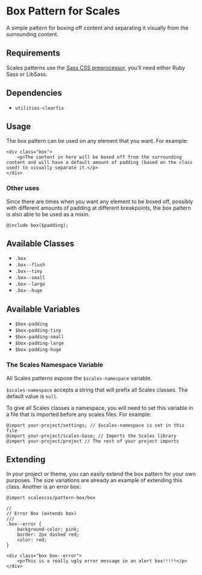 # Box Pattern for Scales

A simple pattern for boxing off content and separating it visually from the surrounding content.

## Requirements

Scales patterns use the [Sass CSS preprocessor](http://sass-lang.com/), you'll need either Ruby Sass or LibSass.

## Dependencies

* `utilities-clearfix`

## Usage

The box pattern can be used on any element that you want. For example:

```
<div class="box">
    <p>The content in here will be boxed off from the surrounding content and will have a default amount of padding (based on the class used) to visually separate it.</p>
</div>
```

### Other uses

Since there are times when you want any element to be boxed off, possibly with different amounts of padding at different breakpoints, the box pattern is also able to be used as a mixin.

```
@include box($padding);
```

## Available Classes

* `.box`
* `.box--flush`
* `.box--tiny`
* `.box--small`
* `.box--large`
* `.box--huge`

## Available Variables

* `$box-padding`
* `$box-padding-tiny`
* `$box-padding-small`
* `$box-padding-large`
* `$box-padding-huge`

### The Scales Namespace Variable

All Scales patterns expose the `$scales-namespace` variable.

`$scales-namespace` accepts a string that will prefix all Scales classes. The default value is `null`.

To give all Scales classes a namespace, you will need to set this variable in a file that is imported before any scales files. For example:

```
@import your-project/settings; // $scales-namespace is set in this file
@import your-project/scales-base; // Imports the Scales library
@import your-project/project // The rest of your project imports
```

## Extending

In your project or theme, you can easily extend the box pattern for your own purposes. The size variations are already an example of extending this class. Another is an error box:

```
@import scalescss/pattern-box/box

//
// Error Box (extends box)
///
.box--error {
    background-color: pink;
    border: 2px dashed red;
    color: red;
}
```
```
<div class="box box--error">
    <p>This is a really ugly error message in an alert box!!!!!</p>
</div>
```

